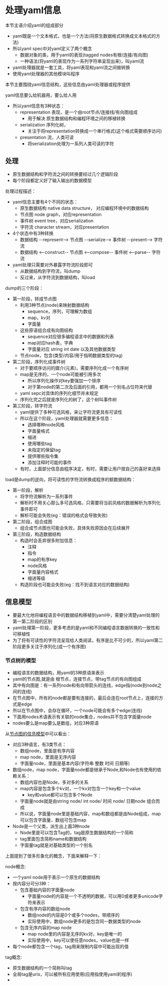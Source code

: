 # 处理yaml信息

本节主语介绍yaml的组成部分

- yaml既是一个文本格式，也是一个方法(将原生数据格式转换成文本格式的方法)
- 所以yaml spec中对yaml定义了两个概念
  - 数据对象的类，用于yaml的表现(tagged nodes有根/连接/有向图)
  - 一种语法(将yaml的表现作为一系列字符串呈现出来)，叫yaml流
- yaml处理器就是一套工具，将yaml表现和yaml流之间做转换
- 使用yaml处理器的其他模块叫程序

本节主要围绕yaml信息结构，这些信息由yaml处理器或程序提供

yaml信息要么给机器用，要么给人用
- 所以yaml信息有3种状态：
  - representation 表现，是一个由root节点/连接线/有向图组成
    - 用于解决 原生数据结构和编程环境之间的移植转换
  - serialization 序列化树，
    - 关注于将representation转换成一个串行格式(这个格式需要顺序访问)
  - presentation 流，人类可读
    - 将serialization处理为一系列人类可读的字符

## 处理

- 原生数据结构和字符流之间的转换要经过几个逻辑阶段
- 每个阶段都定义好了输入输出的数据模型

处理过程描述：
- yaml信息主要有4个不同的状态：
  - 原生数据结构 native data structure， 对应编程环境中的数据结构
  - 节点图 node graph，对应representation
  - 事件树 event tree，对应serialization
  - 字符流 character stream，对应presentation
- 4个状态中有3种转换
  - 数据结构 --represent--> 节点图 --serialize--> 事件树 --present--> 字符流
  - 数据结构 <--construct-- 节点图 <--compose--   事件树 <--parse--   字符流
- yaml处理只需要对外暴露字符流阶段即可
  - 从数据结构到字符流，叫dump
  - 反过来，从字符流到数据结构，叫load

dump的三个阶段：
- 第一阶段，转成节点图
  - 利用3种节点(node)来映射数据结构
    - sequence，序列，可理解为数组
    - map，kv对
    - 字面量
  - 这些原语组合成有向图结构
    - sequence对应很多编程语言中的数据和列表
    - map对应hash表，字典
    - 字面量对应 string int date 以及其他数据类型
  - 节点node，包含(类型/内容/用于指明数据类型的tag)
- 第二阶段，序列化成事件树
  - 对于要顺序访问的媒介(元素)，需要序列化成一个有序树
  - map是无序的，一个node可能被引用多次
    - 所以序列化操作对key要强加一个排序
    - 对于第node的第二次及后面的引用，都用一个别名占位符来代替
  - yaml sepc对具体的序列化细节并未规定
  - 序列化完之后就是序列化的树了，这个树叫事件树
- 第三阶段，转字符流
  - yaml提供了多种可选风格，来让字符流更具有可读性
  - 所以在这个阶段，yaml处理器就需要更多信息：
    - 选择哪种node风格
    - 字面量格式
    - 缩进
    - 使用哪些tag
    - 未指定的保留tag
    - 提供哪些指令集
    - 添加注释时可能的事件
  - 有时，上面部分信息由程序决定，有时，需要让用户按自己的喜好来选择

load是dump的逆向，将可读性的字符流转换成程序的额数据结构：
- 第一阶段，解析
  - 将字符流解析为一系列事件
  - 解析时不用关心那么多可选风格，只需要将当前风格的数据解析为序列化事件即可
  - 解析可能会失败(eg：错误的格式会导致失败)
- 第二阶段，组合成图
  - 组合成节点图也可能会失败，具体失败原因会在后续展开
- 第三阶段，构造数据结构
  - 构造时会丢弃很多附加信息：
    - 注释
    - 指令
    - map的有序key
    - node风格
    - 字面量内容格式
    - 缩进等级
  - 构造阶段也可能会失败(eg：找不到语言对应的数据结构)

## 信息模型

- 要最大化地将编程语言中的数据结构移植到yaml中，需要分清楚yaml处理的第一第二阶段的区别
- yaml处理第一阶段，更多考虑的是yaml和不同编程语言数据转换的一致性和可移植性
- 为了将有可读性的字符流呈现给人类阅读，有序是比不可少的，所以yaml第二阶段更多关注于序列化(成一个有序图)

### 节点树的模型

- 编程语言的数据结构，用yaml的3种原语来表示
- yaml的节点图,就是由 根节点，连接节点，带tag节点的有向图组成
- 其中有向图是：有一系列node和有向带箭头的连线，edge指(node到node之间的连线)
- 在节点图中，所有的node都是要有连接的，最后会连在root节点上，连接的方式是edge
- 所以在节点图中，会存在循环，一个node可能会有多个edge(连线)
- 下面用nodes术语表示有关联的node集合，nodes并不包含字面量node
- nodes要么是map要么是数组，对应3种原语

从[节点图的信息模型](https://yaml.org/spec/1.2/spec.html#id2763754)中可以看出：
- 对应3种语言，有3类节点：
  - 数组node，里面是有序内容
  - map node，里面是无序内容
  - 字面量node，里面是基本内容(字符串 整数 时间 日期等)
- 数组node，map node，字面量node都是继承于Node,和Node也有使用的依赖关系：
  - 数组内容也是Node，多对多的关系
  - map内容是包含多个kv对，一个kv对包含一个key和一个value
    - key和value都可以包含多个Node
  - 字面量node就是由string node/ int node/ 时间 node/ 日期node 组合而成
  - 所以说，字面量node里是基础内容，map和数组都是由Node组成，map可以包含字面量，数组可包含map
- Node是一个父类，派生出上面3种node
  - Node里是可以包含Tag的，tag是原生数据结构的一个简称
  - tag里面包含简称name和数据结构
  - 字面量tag就是对基础类型的一个别名

上面提到了很多形象化的概念，下面来解释一下：

node概念:
- 一个yaml node用于表示一个原生的数据结构
- 按内容分可分3种：
  - 包含基础内容的字面量node
    - 字面量node的内容是一个不透明的数据，可以用0或者更多unicode字符来表示
  - 包含有序内容的数组node
    - 数组node的内容是0个或多个nodes，带顺序的
    - 实际使用中，数组node更多的是包含同一数据类型的node
  - 包含无序内容的map node
    - map node里的内容是无序的kv对，key是唯一的
    - 实际使用中，key可以使任意nodes，value也是一样
- 每个node都包含一个tag，tag用来限制内容中可能出现的值

tag概念:
- 原生数据结构的一个简称叫tag
- 全局tag是uris，可以被所有应用使用(应用指使用yaml的程序)
- 
  




